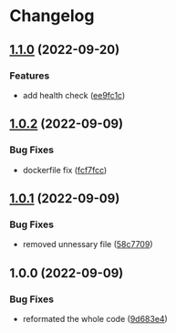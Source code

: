 # Changelog

## [1.1.0](https://github.com/elesto-dao/alertmanager-discord/compare/v1.0.2...v1.1.0) (2022-09-20)


### Features

* add health check ([ee9fc1c](https://github.com/elesto-dao/alertmanager-discord/commit/ee9fc1ce478d3a4ad4da89751311ceccaecbd7ae))

## [1.0.2](https://github.com/elesto-dao/alertmanager-discord/compare/v1.0.1...v1.0.2) (2022-09-09)


### Bug Fixes

* dockerfile fix ([fcf7fcc](https://github.com/elesto-dao/alertmanager-discord/commit/fcf7fccac30e82a1131078420f8e55e445025100))

## [1.0.1](https://github.com/elesto-dao/alertmanager-discord/compare/v1.0.0...v1.0.1) (2022-09-09)


### Bug Fixes

* removed unnessary file ([58c7709](https://github.com/elesto-dao/alertmanager-discord/commit/58c7709d501e5f355158c7fad1b9e90e90c0c668))

## 1.0.0 (2022-09-09)


### Bug Fixes

* reformated the whole code ([9d683e4](https://github.com/elesto-dao/alertmanager-discord/commit/9d683e4c326cd5888c99adf884883c93873723b0))

